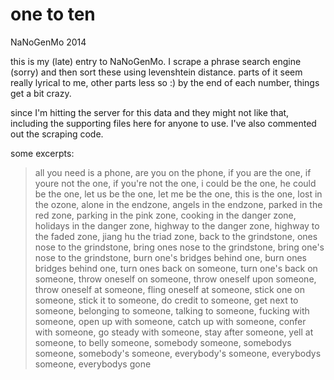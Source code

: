 one to ten
==========

NaNoGenMo 2014

this is my (late) entry to NaNoGenMo.  I scrape a phrase search engine (sorry) and then sort these using levenshtein distance.  parts of it seem really lyrical to me, other parts less so :)  by the end of each number, things get a bit crazy. 

since I'm hitting the server for this data and they might not like that, including the supporting files here for anyone to use.  I've also commented out the scraping code. 

some excerpts: 

> all you need is a phone, are you on the phone, if you are the one, if youre not the one, if you're not the one, i could be the one, he could be the one, let us be the one, let me be the one, this is the one, lost in the ozone, alone in the endzone, angels in the endzone, parked in the red zone, parking in the pink zone, cooking in the danger zone, holidays in the danger zone, highway to the danger zone, highway to the faded zone, jiang hu the triad zone, back to the grindstone, ones nose to the grindstone, bring ones nose to the grindstone, bring one's nose to the grindstone, burn one's bridges behind one, burn ones bridges behind one, turn ones back on someone, turn one's back on someone, throw oneself on someone, throw oneself upon someone, throw oneself at someone, fling oneself at someone, stick one on someone, stick it to someone, do credit to someone, get next to someone, belonging to someone, talking to someone, fucking with someone, open up with someone, catch up with someone, confer with someone, go steady with someone, stay after someone, yell at someone, to belly someone, somebody someone, somebodys someone, somebody's someone, everybody's someone, everybodys someone, everybodys gone


